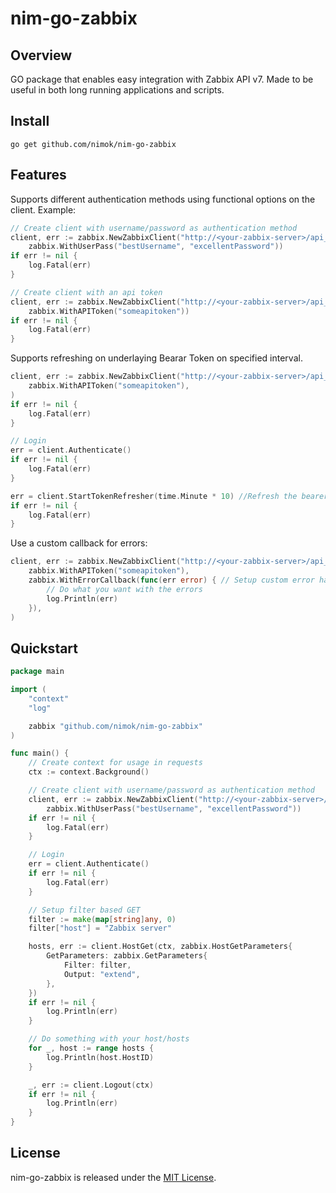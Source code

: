 # nim-go-zabbix


## Overview

GO package that enables easy integration with Zabbix API v7.
Made to be useful in both long running applications and scripts.

## Install

```
go get github.com/nimok/nim-go-zabbix
```

## Features

Supports different authentication methods using functional options on the client.
Example:

```go
// Create client with username/password as authentication method
client, err := zabbix.NewZabbixClient("http://<your-zabbix-server>/api_jsonrpc.php",
    zabbix.WithUserPass("bestUsername", "excellentPassword"))
if err != nil {
    log.Fatal(err)
}
```

```go
// Create client with an api token
client, err := zabbix.NewZabbixClient("http://<your-zabbix-server>/api_jsonrpc.php",
    zabbix.WithAPIToken("someapitoken"))
if err != nil {
    log.Fatal(err)
}
```

Supports refreshing on underlaying Bearar Token on specified interval.

```go
client, err := zabbix.NewZabbixClient("http://<your-zabbix-server>/api_jsonrpc.php",
    zabbix.WithAPIToken("someapitoken"),
)
if err != nil {
    log.Fatal(err)
}

// Login
err = client.Authenticate()
if err != nil {
    log.Fatal(err)
}

err = client.StartTokenRefresher(time.Minute * 10) //Refresh the bearer token every 10 minutes
if err != nil {
    log.Fatal(err)
}
```

Use a custom callback for errors:

```go
client, err := zabbix.NewZabbixClient("http://<your-zabbix-server>/api_jsonrpc.php",
    zabbix.WithAPIToken("someapitoken"),
    zabbix.WithErrorCallback(func(err error) { // Setup custom error handling
        // Do what you want with the errors
        log.Println(err)
    }),
)
```

## Quickstart

```go 
package main

import (
	"context"
	"log"

	zabbix "github.com/nimok/nim-go-zabbix"
)

func main() {
	// Create context for usage in requests
	ctx := context.Background()

	// Create client with username/password as authentication method
	client, err := zabbix.NewZabbixClient("http://<your-zabbix-server>/api_jsonrpc.php",
		zabbix.WithUserPass("bestUsername", "excellentPassword"))
	if err != nil {
		log.Fatal(err)
	}

	// Login
	err = client.Authenticate()
	if err != nil {
		log.Fatal(err)
	}

	// Setup filter based GET
	filter := make(map[string]any, 0)
	filter["host"] = "Zabbix server"

	hosts, err := client.HostGet(ctx, zabbix.HostGetParameters{
		GetParameters: zabbix.GetParameters{
			Filter: filter,
			Output: "extend",
		},
	})
	if err != nil {
		log.Println(err)
	}

	// Do something with your host/hosts
	for _, host := range hosts {
		log.Println(host.HostID)
	}

    _, err := client.Logout(ctx)
	if err != nil {
		log.Println(err)
	}
}

```

## License

nim-go-zabbix is released under the [MIT License](LICENSE).